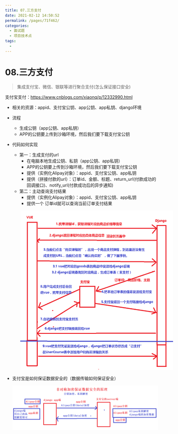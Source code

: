 ```yaml
---
title: 07.三方支付
date: 2021-02-12 14:50:52
permalink: /pages/71f462/
categories:
  - 面试题
  - 项目技术点
tags:
  - 
---
```


# 08.三方支付

> 集成支付宝、微信、银联等进行聚合支付(怎么保证接口安全)

支付宝支付：https://www.cnblogs.com/xiaonq/p/12332990.html

- 相关的资源：appid、支付宝公钥、app公钥、app私钥、django环境

- 流程

     - 生成公钥（app公钥、app私钥）
     - APP的公钥要上传到沙箱环境，然后我们要下载支付宝公钥

- 代码如何实现

     - 第一：生成支付的url
          - 在电脑本地生成公钥、私钥（app公钥、app私钥）
          - APP的公钥要上传到沙箱环境，然后我们要下载支付宝公钥
          - 提供（实例化Alipay对象）：appid、支付宝公钥、app私钥
          - 提供（拼接付款的url）：订单id、金额、标题、return_url(付款成功的回调接口)、notify_url(付款成功后的异步通知)
     - 第二：主动查询支付结果
          - 提供（实例化Alipay对象）：appid、支付宝公钥、app私钥
          - 提供一个 订单id就可以查询当前订单支付结果

<img src="./assets/image-20210113091508497.png" style="width: 800px; margin-left: 50px;"> </img>

- 支付宝是如何保证数据安全的（数据传输如何保证安全）

     ![1582267585674](./assets/1582267585674.png)